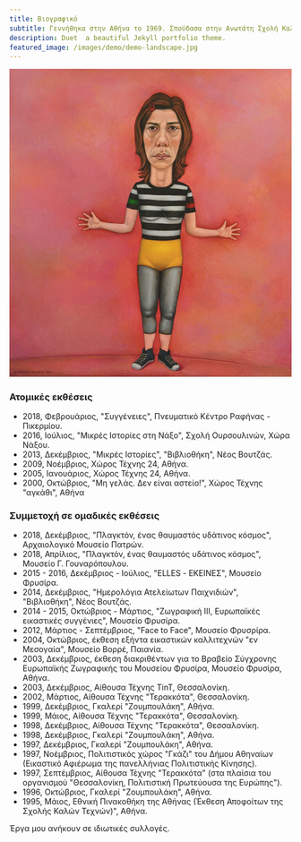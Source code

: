 ```yaml
---
title: Βιογραφικό
subtitle: Γεννήθηκα στην Αθήνα το 1969. Σπούδασα στην Ανωτάτη Σχολή Καλών Τεχνών της Αθήνας με καθηγητή το Χρόνη Μπότσογλου και σκηνογραφία με καθηγητή το Γιώργο Ζιάκα. Τον τρίτο και τέταρτο χρόνο των σπουδών μου έλαβα τιμητική υποτροφία από το εργαστήριο ζωγραφικής. Ζω και εργάζομαι στην Ραφήνα. 
description: Duet  a beautiful Jekyll portfolio theme.
featured_image: /images/demo/demo-landscape.jpg
---
```


![](/images/bio/me.jpg)


### Ατομικές εκθέσεις

* 2018, Φεβρουάριος, "Συγγένειες", Πνευματικό Κέντρο Ραφήνας - Πικερμίου.
* 2016, Ιούλιος, "Μικρές Ιστορίες στη Νάξο", Σχολή Ουρσουλινών, Χώρα Νάξου.
* 2013, Δεκέμβριος, "Μικρές Ιστορίες", "Βιβλιοθήκη", Νέος Βουτζάς.
* 2009, Νοέμβριος, Χώρος Τέχνης 24, Αθήνα.
* 2005, Ιανουάριος, Χώρος Τέχνης 24, Αθήνα.
* 2000, Οκτώβριος, "Μη γελάς. Δεν είναι αστείο!", Χώρος Τέχνης "αγκάθι", Αθήνα

### Συμμετοχή σε ομαδικές εκθέσεις

* 2018, Δεκέμβριος, "Πλαγκτόν, ένας θαυμαστός υδάτινος κόσμος", Αρχαιολογικό Μουσείο Πατρών.
* 2018, Απρίλιος, "Πλαγκτόν, ένας θαυμαστός υδάτινος κόσμος", Μουσείο Γ. Γουναρόπουλου.
* 2015 - 2016, Δεκέμβριος - Ιούλιος, "ELLES - ΕΚΕΙΝΕΣ", Μουσείο Φρυσίρα.
* 2014, Δεκέμβριος, "Ημερολόγια Ατελείωτων Παιχνιδιών", "Βιβλιοθήκη", Νέος Βουτζάς.
* 2014 - 2015, Οκτώβριος - Μάρτιος, "Ζωγραφική ΙΙΙ, Ευρωπαϊκές εικαστικές συγγένιες", Μουσείο Φρυσίρα.
* 2012, Μάρτιος - Σεπτέμβριος, "Face to Face", Μουσείο Φρυσρίρα.
* 2004, Οκτώβριος, έκθεση εξήντα εικαστικών καλλιτεχνών "εν Μεσογαία", Μουσείο Βορρέ, Παιανία.
* 2003, Δεκέμβριος, έκθεση διακριθέντων για το Βραβείο Σύγχρονης Ευρωπαϊκής Ζωγραφικής του Mουσείου Φρυσίρα, Μουσείο Φρυσίρα, Αθήνα.
* 2003, Δεκέμβριος, Αίθουσα Τέχνης TinT, Θεσσαλονίκη.
* 2002, Μάρτιος, Αίθουσα Τέχνης "Τερακκότα", Θεσσαλονίκη.
* 1999, Δεκέμβριος, Γκαλερί "Ζουμπουλάκη", Αθήνα.
* 1999, Μάιος, Αίθουσα Τέχνης "Τερακκότα", Θεσσαλονίκη.
* 1998, Δεκέμβριος, Αίθουσα Τέχνης "Τερακκότα", Θεσσαλονίκη.
* 1998, Δεκέμβριος, Γκαλερί "Ζουμπουλάκη", Αθήνα.
* 1997, Δεκέμβριος, Γκαλερί "Ζουμπουλάκη", Αθήνα.
* 1997, Νοέμβριος, Πολιτιστικός χώρος "Γκάζι" του Δήμου Αθηναίων (Εικαστικό Αφιέρωμα της πανελλήνιας Πολιτιστικής Κίνησης).
* 1997, Σεπτέμβριος, Αίθουσα Τέχνης "Τερακκότα" (στα πλαίσια του οργανισμού "Θεσσαλονίκη, Πολιτιστική Πρωτεύουσα της Ευρώπης").
* 1996, Οκτώβριος, Γκαλερί "Ζουμπουλάκη", Αθήνα.
* 1995, Μάιος, Εθνική Πινακοθήκη της Αθήνας (Έκθεση Αποφοίτων της Σχολής Καλών Τεχνών)", Αθήνα.

Έργα μου ανήκουν σε ιδιωτικές συλλογές.
